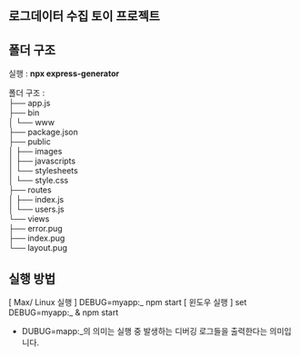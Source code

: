 ## 로그데이터 수집 토이 프로젝트

## 폴더 구조

실행 : **npx express-generator**

폴더 구조 :  
├── app.js  
├── bin  
│ └── www  
├── package.json  
├── public  
 │ ├── images  
 │ ├── javascripts  
 │ └── stylesheets  
 │ └── style.css  
├── routes  
│ ├── index.js  
│ └── users.js  
└── views  
 ├── error.pug  
 ├── index.pug  
 └── layout.pug

## 실행 방법

[ Max/ Linux 실행 ]
DEBUG=myapp:_ npm start
[ 윈도우 실행 ]
set DEBUG=myapp:_ & npm start
- DUBUG=mapp:_의 의미는 실행 중 발생하는 디버깅 로그들을 출력한다는 의미입니다.